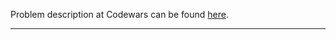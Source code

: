 Problem description at Codewars can be found
[here](https://www.codewars.com/kata/58e3f824a33b52c1dc0001c0/train/python).

-------------


